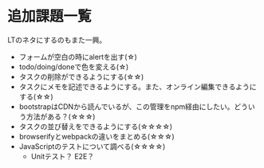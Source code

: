 # 追加課題一覧

LTのネタにするのもまた一興。

* フォームが空白の時にalertを出す(☆)
* todo/doing/doneで色を変える(☆)
* タスクの削除ができるようにする(☆☆)
* タスクにメモを記述できるようにする。また、オンライン編集できるようにする(☆☆)
* bootstrapはCDNから読んでいるが、この管理をnpm経由にしたい。どういう方法がある？(☆☆☆)
* タスクの並び替えをできるようにする(☆☆☆☆)
* browserifyとwebpackの違いをまとめる(☆☆☆)
* JavaScriptのテストについて調べる(☆☆☆☆)
  * Unitテスト？ E2E？
